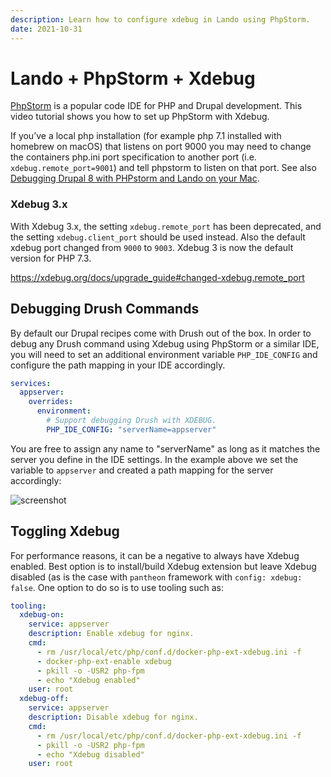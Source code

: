 ```yaml
---
description: Learn how to configure xdebug in Lando using PhpStorm.
date: 2021-10-31
---
```


# Lando + PhpStorm + Xdebug

<GuideHeader />
<YouTube url="https://www.youtube.com/embed/sHNJxx0L9r0" />

[PhpStorm](https://www.jetbrains.com/phpstorm/) is a popular code IDE for PHP
and Drupal development. This video tutorial shows you how to set up PhpStorm with Xdebug.

If you’ve a local php installation (for example php 7.1 installed with homebrew on macOS) that listens on port 9000 you may need to change the containers php.ini port specification to another port (i.e. `xdebug.remote_port=9001`) and tell phpstorm to listen on that port. See also [Debugging Drupal 8 with PHPstorm and Lando on your Mac](https://www.isovera.com/2020/11/24/debugging-drupal-8-with-phpstorm-and-lando-on-your-mac/).

### Xdebug 3.x
With Xdebug 3.x, the setting `xdebug.remote_port` has been deprecated, and the setting `xdebug.client_port` should be used instead.
Also the default xdebug port changed from `9000` to `9003`. Xdebug 3 is now the default version for PHP 7.3.

https://xdebug.org/docs/upgrade_guide#changed-xdebug.remote_port

## Debugging Drush Commands

By default our Drupal recipes come with Drush out of the box. In order to debug any Drush command using Xdebug using
PhpStorm or a similar IDE, you will need to set an additional environment variable `PHP_IDE_CONFIG` and configure the
path mapping in your IDE accordingly.

```yaml
services:
  appserver:
    overrides:
      environment:
        # Support debugging Drush with XDEBUG.
        PHP_IDE_CONFIG: "serverName=appserver"
```

You are free to assign any name to "serverName" as long as it matches the server you define in the IDE settings.
In the example above we set the variable to `appserver` and created a path mapping for the server accordingly:

![screenshot](/images/drush-xdebug-phpstorm.png)

## Toggling Xdebug
For performance reasons, it can be a negative to always have Xdebug enabled. Best option is to install/build
Xdebug extension but leave Xdebug disabled (as is the case with `pantheon` framework with `config: xdebug: false`.
One option to do so is to use tooling such as:

```yaml
tooling:
  xdebug-on:
    service: appserver
    description: Enable xdebug for nginx.
    cmd:
      - rm /usr/local/etc/php/conf.d/docker-php-ext-xdebug.ini -f
      - docker-php-ext-enable xdebug
      - pkill -o -USR2 php-fpm
      - echo "Xdebug enabled"
    user: root
  xdebug-off:
    service: appserver
    description: Disable xdebug for nginx.
    cmd:
      - rm /usr/local/etc/php/conf.d/docker-php-ext-xdebug.ini -f
      - pkill -o -USR2 php-fpm
      - echo "Xdebug disabled"
    user: root
  ```

<GuideFooter />
<Newsletter />
